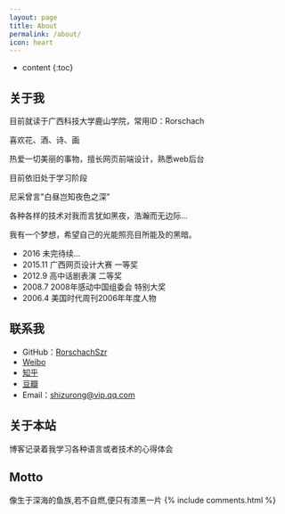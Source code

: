 ```yaml
---
layout: page
title: About
permalink: /about/
icon: heart
---
```


* content
{:toc}

## 关于我

目前就读于广西科技大学鹿山学院，常用ID：Rorschach

喜欢花、酒、诗、画

热爱一切美丽的事物，擅长网页前端设计，熟悉web后台

目前依旧处于学习阶段

尼采曾言"白昼岂知夜色之深"

各种各样的技术对我而言犹如黑夜，浩瀚而无边际...

我有一个梦想，希望自己的光能照亮目所能及的黑暗。


* 2016    未完待续... 
* 2015.11 广西网页设计大赛 一等奖 
* 2012.9  高中话剧表演 二等奖 
* 2008.7  2008年感动中国组委会 特别大奖
* 2006.4  美国时代周刊2006年年度人物

## 联系我

* GitHub：[RorschachSzr](https://github.com/RorschachSzr)
* [Weibo](http://weibo.com/RorschachSZR)
* [知乎](https://www.zhihu.com/people/zu-rong-46)
* [豆瓣](https://www.douban.com/people/RorschachSzr)
* Email：shizurong@vip.qq.com


## 关于本站
博客记录着我学习各种语言或者技术的心得体会


## Motto
像生于深海的鱼族,若不自燃,便只有漆黑一片
{% include comments.html %}
